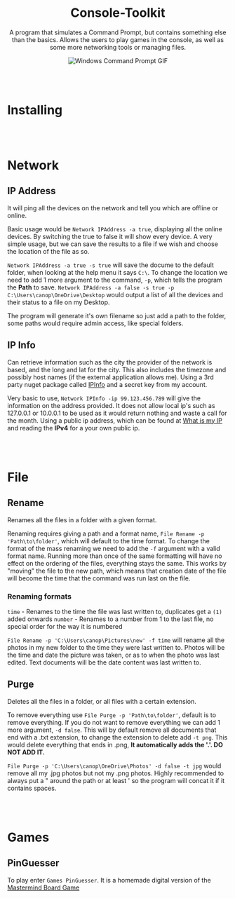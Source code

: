 <div align="center"> 
<h1> Console-Toolkit </h1> 
A program that simulates a Command Prompt, but contains something else than the basics. Allows the users to play games in the console, as well as 
some more networking tools or managing files.

![Windows Command Prompt GIF](https://upload.wikimedia.org/wikipedia/commons/2/23/Command_Prompt_Animation.gif)

</div>

<br><br>
# Installing

<br><br>
# Network

## IP Address

It will ping all the devices on the network and tell you which are offline or online.

Basic usage would be `Network IPAddress -a true`, displaying all the online devices. By switching the true to false it will show every device.
A very simple usage, but we can save the results to a file if we wish and choose the location of the file as so.

`Network IPAddress -a true -s true` will save the docume to the default folder, when looking at the help menu it says `C:\`. 
To change the location we need to add 1 more argument to the command, `-p`, which tells the program the **Path** to save.
`Network IPAddress -a false -s true -p C:\Users\canop\OneDrive\Desktop` would output a list of all the devices and their status to a file on my Desktop.

The program will generate it's own filename so just add a path to the folder, some paths would require admin access, like special folders.

## IP Info

Can retrieve information such as the city the provider of the network is based, and the long and lat for the city. This also includes the timezone and possibly host names 
(if the external application allows me). Using a 3rd party nuget package called [IPInfo](https://ipinfo.io/) and a secret key from my account.

Very basic to use, `Network IPInfo -ip 99.123.456.789` will give the information on the address provided. It does not allow local ip's such as 127.0.0.1 or 
10.0.0.1 to be used as it would return nothing and waste a call for the month. Using a public ip address, which can be found at [What is my IP](https://whatismyipaddress.com/)
and reading the **IPv4** for a your own public ip.

<br><br>
# File

## Rename

Renames all the files in a folder with a given format.

Renaming requires giving a path and a format name, `File Rename -p 'Path\to\folder'`, which will default to the time format. To change the format of the mass
renaming we need to add the `-f` argument with a valid format name. Running more than once of the same formatting will have no effect on the ordering of the 
files, everything stays the same. This works by "moving" the file to the new path, which means that creation date of the file will become the time that the 
command was run last on the file.

### Renaming formats

`time` - Renames to the time the file was last written to, duplicates get a `(1)` added onwards
`number` - Renames to a number from 1 to the last file, no special order for the way it is numbered

`File Rename -p 'C:\Users\canop\Pictures\new' -f time` will rename all the photos in my new folder to the time they were last written to. Photos will be the time 
and date the picture was taken, or as to when the photo was last edited. Text documents will be the date content was last written to.

## Purge

Deletes all the files in a folder, or all files with a certain extension.

To remove everything use `File Purge -p 'Path\to\folder'`, default is to remove everything. If you do not want to remove everything we can add 1 more argument,
`-d false`. This will by default remove all documents that end with a .txt extension, to change the extension to delete add `-t png`. This 
would delete everything that ends in .png, **It automatically adds the '.'. DO NOT ADD IT.**

`File Purge -p 'C:\Users\canop\OneDrive\Photos' -d false -t jpg` would remove all my .jpg photos but not my .png photos. Highly recommended to always put a " around the path
or at least ' so the program will concat it if it contains spaces.

<br><br>
# Games

## PinGuesser
 
To play enter `Games PinGuesser`. It is a homemade digital version of the [Mastermind Board Game](https://en.wikipedia.org/wiki/Mastermind_(board_game))